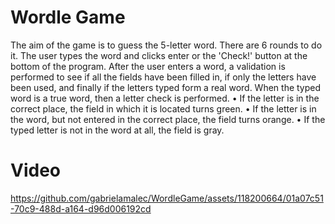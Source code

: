 # Wordle Game
The aim of the game is to guess the 5-letter word. There are 6 rounds to do it. The user types the word and clicks enter or the 'Check!' button at the bottom of the program.
After the user enters a word, a validation is performed to see if all the fields have been filled in, if only the letters have been used, and finally if the letters typed form a real word.
When the typed word is a true word, then a letter check is performed.
• If the letter is in the correct place, the field in which it is located turns green.
• If the letter is in the word, but not entered in the correct place, the field turns orange.
• If the typed letter is not in the word at all, the field is gray.

# Video

https://github.com/gabrielamalec/WordleGame/assets/118200664/01a07c51-70c9-488d-a164-d96d006192cd

